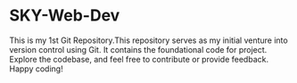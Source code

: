 # SKY-Web-Dev
This is my 1st Git Repository.This repository serves as my initial venture into version control using Git. It contains the foundational code for project. Explore the codebase, and feel free to contribute or provide feedback. Happy coding!
